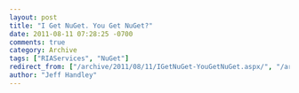 ```yaml
---
layout: post
title: "I Get NuGet. You Get NuGet?"
date: 2011-08-11 07:28:25 -0700
comments: true
category: Archive
tags: ["RIAServices", "NuGet"]
redirect_from: ["/archive/2011/08/11/IGetNuGet-YouGetNuGet.aspx/", "/archive/2011/08/11/igetnuget-yougetnuget.aspx"]
author: "Jeff Handley"
---
```


